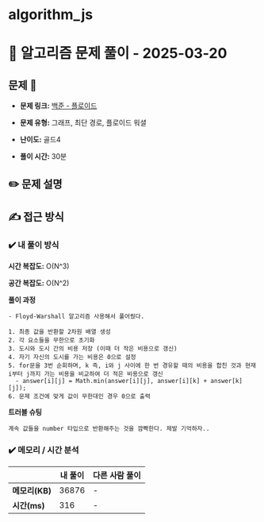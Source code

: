 # algorithm_js

# 📝 알고리즘 문제 풀이 - 2025-03-20

## 문제 📖

- **문제 링크:** [백준 - 플로이드](https://www.acmicpc.net/problem/11404)

- **문제 유형:** 그래프, 최단 경로, 플로이드 워셜

- **난이도:** 골드4

- **풀이 시간:** 30분

## ✏️ 문제 설명

## ✍ 접근 방식

### ✔️ 내 풀이 방식

**시간 복잡도:** O(N^3)

**공간 복잡도:** O(N^2)

**풀이 과정**

```
- Floyd-Warshall 알고리즘 사용해서 풀어줬다.

1. 최종 값을 반환할 2차원 배열 생성
2. 각 요소들을 무한으로 초기화
3. 도시와 도시 간의 비용 저장 (이때 더 작은 비용으로 갱신)
4. 자기 자신의 도시를 가는 비용은 0으로 설정
5. for문을 3번 순회하며, k 즉, i와 j 사이에 한 번 경유할 때의 비용을 합친 것과 현재 i부터 j까지 가는 비용을 비교하여 더 적은 비용으로 갱신
  - answer[i][j] = Math.min(answer[i][j], answer[i][k] + answer[k][j]);
6. 문제 조건에 맞게 값이 무한대인 경우 0으로 출력
```

**트러블 슈팅**

```
계속 값들을 number 타입으로 반환해주는 것을 깜빡한다. 제발 기억하자..
```

### ✔️ 메모리 / 시간 분석

|                | 내 풀이 | 다른 사람 풀이 |
| -------------- | ------- | -------------- |
| **메모리(KB)** | 36876   | -              |
| **시간(ms)**   | 316     | -              |
